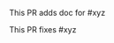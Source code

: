 <!--

### Contribution Checklist

  - PR title format should be *[type][component] summary*. For details, see *[Guideline - Pulsar PR Naming Convention](https://pulsar.apache.org/contribute/develop-semantic-title/)*.

-->

<!-- Either this PR adds a doc for a code PR, -->

This PR adds doc for #xyz

<!-- or fixes a doc issue -->

This PR fixes #xyz
